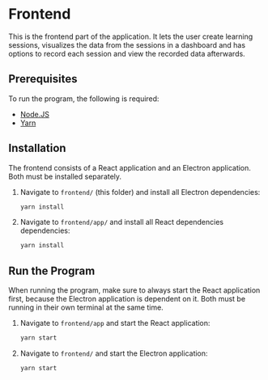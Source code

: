# Frontend

This is the frontend part of the application. It lets the user create learning sessions, visualizes the data from the sessions in a dashboard and has options to record each session and view the recorded data afterwards.

## Prerequisites

To run the program, the following is required:

- [Node.JS](https://nodejs.org/en/download/) 
- [Yarn](https://yarnpkg.com/getting-started/install)

## Installation

The frontend consists of a React application and an Electron application. Both must be installed separately.

1. Navigate to `frontend/` (this folder) and install all Electron dependencies:

    ```bash
    yarn install
    ```

2. Navigate to `frontend/app/` and install all React dependencies dependencies:

    ```bash
    yarn install
    ```

## Run the Program
When running the program, make sure to always start the React application first, because the Electron application is dependent on it.
Both must be running in their own terminal at the same time.

1. Navigate to `frontend/app` and start the React application:

    ```bash
    yarn start
    ```

2. Navigate to `frontend/` and start the Electron application:

    ```bash
    yarn start
    ```
